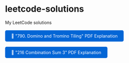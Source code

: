 # leetcode-solutions
My LeetCode solutions
<br/>
<br/>
<a href="docs/790 Domino and Tromino Tiling.pdf" target="_blank" style="display: inline-block; padding: 10px 20px; background: #0366d6; color: white; text-decoration: none; border-radius: 5px;">📄 "790. Domino and Tromino Tiling" PDF Explanation</a>
<br/>
<br/>
<a href="docs/216 Combination Sum 3.pdf" target="_blank" style="display: inline-block; padding: 10px 20px; background: #0366d6; color: white; text-decoration: none; border-radius: 5px;">📄 "216 Combination Sum 3" PDF Explanation</a>

